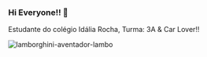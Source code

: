 ### Hi Everyone!! 👋
Estudante do colégio Idália Rocha, Turma: 3A &
Car Lover!!

![lamborghini-aventador-lambo](https://user-images.githubusercontent.com/127758763/236856421-2363cd50-8103-43f1-af1b-56627f6c8b66.gif)
